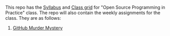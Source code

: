 This repo has the [Syllabus](https://github.com/bennColl-cs4387/Demo-Repo-Sinha/blob/7b29c8bd9374ea4e2a06c6a36dc141faa75862c8/Syllabus.md) and [Class grid](https://github.com/bennColl-cs4387/Demo-Repo-Sinha/blob/7b29c8bd9374ea4e2a06c6a36dc141faa75862c8/Weekly%20Grid_%20Open%20Source%20Software%20in%20Practice%20(CS4387).xlsx) for "Open Source Programming in Practice" class. The repo will also contain the weekly assignments for the class. They are as follows:

1) [GitHub Murder Mystery](https://github.com/bennColl-cs4387/SinhaBinteBabul/tree/4ceb04df645c20f47823e13c8b689f1e3ddc1717/git%20murder%20mystery%20)


